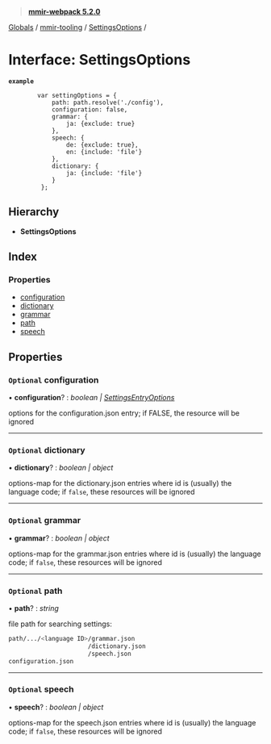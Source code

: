 > **[mmir-webpack 5.2.0](../README.md)**

[Globals](../README.md) / [mmir-tooling](../modules/mmir_tooling.md) / [SettingsOptions](mmir_tooling.settingsoptions.md) /

# Interface: SettingsOptions

**`example`** 
```
		var settingOptions = {
		 	path: path.resolve('./config'),
		 	configuration: false,
		 	grammar: {
		 		ja: {exclude: true}
		 	},
		 	speech: {
		 		de: {exclude: true},
		 		en: {include: 'file'}
		 	},
		 	dictionary: {
		 		ja: {include: 'file'}
		 	}
		 };
```

## Hierarchy

* **SettingsOptions**

## Index

### Properties

* [configuration](mmir_tooling.settingsoptions.md#optional-configuration)
* [dictionary](mmir_tooling.settingsoptions.md#optional-dictionary)
* [grammar](mmir_tooling.settingsoptions.md#optional-grammar)
* [path](mmir_tooling.settingsoptions.md#optional-path)
* [speech](mmir_tooling.settingsoptions.md#optional-speech)

## Properties

### `Optional` configuration

• **configuration**? : *boolean | [SettingsEntryOptions](mmir_tooling.settingsentryoptions.md)*

options for the configuration.json entry; if FALSE, the resource will be ignored

___

### `Optional` dictionary

• **dictionary**? : *boolean | object*

options-map for the dictionary.json entries where id is (usually) the language code; if `false`, these resources will be ignored

___

### `Optional` grammar

• **grammar**? : *boolean | object*

options-map for the grammar.json entries where id is (usually) the language code; if `false`, these resources will be ignored

___

### `Optional` path

• **path**? : *string*

file path for searching settings:
```bash
path/.../<language ID>/grammar.json
                      /dictionary.json
                      /speech.json
configuration.json
```

___

### `Optional` speech

• **speech**? : *boolean | object*

options-map for the speech.json entries where id is (usually) the language code; if `false`, these resources will be ignored